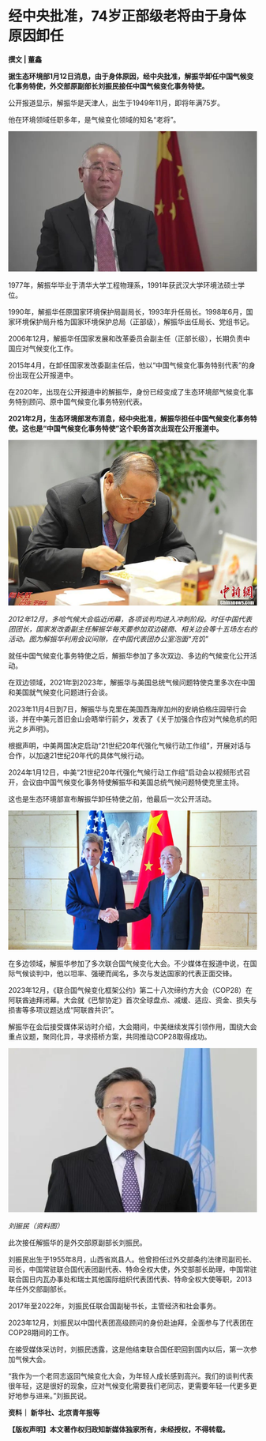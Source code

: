 # 经中央批准，74岁正部级老将由于身体原因卸任

**撰文 | 董鑫**

**据生态环境部1月12日消息，由于身体原因，经中央批准，解振华卸任中国气候变化事务特使，外交部原副部长刘振民接任中国气候变化事务特使。**

公开报道显示，解振华是天津人，出生于1949年11月，即将年满75岁。

他在环境领域任职多年，是气候变化领域的知名“老将”。

![60091bc6238dc89ff259ab377b95ad9d.jpg](https://raw.githubusercontent.com/qqhsx/qqnews_image/main/2024/01/12/经中央批准，74岁正部级老将由于身体原因卸任/60091bc6238dc89ff259ab377b95ad9d.jpg)

1977年，解振华毕业于清华大学工程物理系，1991年获武汉大学环境法硕士学位。

1990年，解振华任原国家环境保护局副局长，1993年升任局长。1998年6月，国家环境保护局升格为国家环境保护总局（正部级），解振华出任局长、党组书记。

2006年12月，解振华任国家发展和改革委员会副主任（正部长级），长期负责中国应对气候变化工作。

2015年4月，在卸任国家发改委副主任后，他以“中国气候变化事务特别代表”的身份出现在公开报道中。

在2020年，出现在公开报道中的解振华，身份已经变成了生态环境部气候变化事务特别顾问、原中国气候变化事务特别代表。

**2021年2月，生态环境部发布消息，经中央批准，解振华担任中国气候变化事务特使。这也是“中国气候变化事务特使”这个职务首次出现在公开报道中。**

![e178531c09ef51e191a05143a09aa89d.jpg](https://raw.githubusercontent.com/qqhsx/qqnews_image/main/2024/01/12/经中央批准，74岁正部级老将由于身体原因卸任/e178531c09ef51e191a05143a09aa89d.jpg)

_2012年12月，多哈气候大会临近闭幕，各项谈判均进入冲刺阶段。时任中国代表团团长，国家发改委副主任解振华每天要参加双边磋商、相关边会等十五场左右的活动。图为解振华利用会议间隙，在中国代表团办公室泡面“充饥”_

就任中国气候变化事务特使之后，解振华参加了多次双边、多边的气候变化公开活动。

在双边领域，2021年到2023年，解振华与美国总统气候问题特使克里多次在中国和美国就气候变化问题进行会谈。

2023年11月4日到7日，解振华与克里在美国西海岸加州的安纳伯格庄园举行会谈，并在中美元首旧金山会晤举行前夕，发表了《关于加强合作应对气候危机的阳光之乡声明》。

根据声明，中美两国决定启动“21世纪20年代强化气候行动工作组”，开展对话与合作，以加速21世纪20年代的具体气候行动。

2024年1月12日，中美“21世纪20年代强化气候行动工作组”启动会以视频形式召开，会议由中国气候变化事务特使解振华和美国总统气候问题特使克里主持。

这也是生态环境部宣布解振华卸任特使之前，他最后一次公开活动。

![08cc31df7a05f87a4e2bfbf928f7f883.jpg](https://raw.githubusercontent.com/qqhsx/qqnews_image/main/2024/01/12/经中央批准，74岁正部级老将由于身体原因卸任/08cc31df7a05f87a4e2bfbf928f7f883.jpg)

在多边领域，解振华参加了多次联合国气候变化大会。不少媒体在报道中说，在国际气候谈判中，他以坦率、强硬而闻名，多次与发达国家的代表正面交锋。

2023年12月，《联合国气候变化框架公约》第二十八次缔约方大会（COP28）在阿联酋迪拜闭幕。大会就《巴黎协定》首次全球盘点、减缓、适应、资金、损失与损害等多项议题达成“阿联酋共识”。

解振华在会后接受媒体采访时介绍，大会期间，中美继续发挥引领作用，围绕大会重点议题，聚同化异，寻求搭桥方案，共同推动COP28取得成功。

![5bbf3723b54558ee8b61f60953b668c6.jpg](https://raw.githubusercontent.com/qqhsx/qqnews_image/main/2024/01/12/经中央批准，74岁正部级老将由于身体原因卸任/5bbf3723b54558ee8b61f60953b668c6.jpg)

_刘振民（资料图）_

此次接任解振华的是外交部原副部长刘振民。

刘振民出生于1955年8月，山西省岚县人。他曾担任过外交部条约法律司副司长、司长，中国常驻联合国代表团副代表、特命全权大使，外交部部长助理，中国常驻联合国日内瓦办事处和瑞士其他国际组织代表团代表、特命全权大使等职，2013年任外交部副部长。

2017年至2022年，刘振民任联合国副秘书长，主管经济和社会事务。

2023年12月，刘振民以中国代表团高级顾问的身份赴迪拜，全面参与了代表团在COP28期间的工作。

在接受媒体采访时，刘振民透露，这是他结束联合国任职回到国内以后，第一次参加气候大会。

“我作为一个老同志返回气候变化大会，为年轻人成长感到高兴。我们的谈判代表很年轻，这是很好的现象，应对气候变化需要我们老同志，更需要年轻一代更多更好地参与进来。”刘振民说。

**资料｜ 新华社、北京青年报等**

**【版权声明】本文著作权归政知新媒体独家所有，未经授权，不得转载。**

